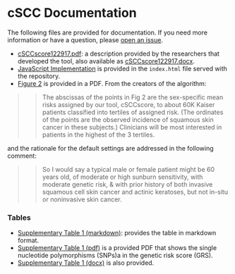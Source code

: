 # cSCC Documentation
The following files are provided for documentation. If you need more information or have a question, please [open an issue](https://www.github.com/researchapps/cSCCscore/issues).

 - [cSCCscore122917.pdf](cSCCscore122917.pdf): a description provided by the researchers that developed the tool, also available as [cSCCscore122917.docx](cSCCscore122917.docx).
 - [JavaScript Implementation](https://github.com/researchapps/cSCC/blob/master/index.html#L233) is provided in the `index.html` file served with the repository.
 - [Figure 2](figure-2-12-12-2017.pdf) is provided in a PDF. From the creators of the algorithm:

>> The abscissas of the points in Fig 2 are the sex-specific mean risks assigned by our tool, cSCCscore, to about 60K Kaiser patients classified into tertiles of assigned risk. (The ordinates of the points are the observed incidence of squamous skin cancer in these subjects.)  Clinicians will be most interested in patients in the highest of the 3 tertiles. 

and the rationale for the default settings are addressed in the following comment:

>> So I would say a typical male or female patient might be 60 years old, of moderate or high sunburn sensitivity, with moderate genetic risk, & with prior history of both invasive squamous cell skin cancer and actinic keratoses, but not in-situ or noninvasive skin cancer. 

### Tables
 - [Supplementary Table 1 (markdown)](table.md): provides the table in markdown format.
 - [Supplementary Table 1 (pdf)](table-s1-07-08-2017.pdf) is a provided PDF that shows the single nucleotide polymorphisms (SNPs)a in the genetic risk score (GRS). 
 - [Supplementary Table 1 (docx)](table-s1-07-08-2017.docx) is also provided.
